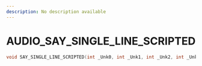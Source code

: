 ```yaml
---
description: No description available 
---
```


# AUDIO\_SAY_SINGLE_LINE_SCRIPTED

```cpp
void SAY_SINGLE_LINE_SCRIPTED(int _Unk0, int _Unk1, int _Unk2, int _Unk3, int _Unk4, int _Unk5, int _Unk6, int _Unk7);
```